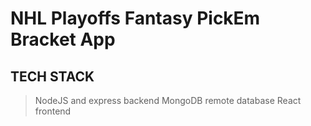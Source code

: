 # NHL Playoffs Fantasy PickEm Bracket App


## TECH STACK
> NodeJS and express backend
> MongoDB remote database
> React frontend
